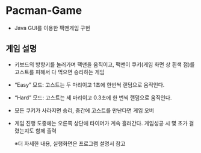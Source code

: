 # Pacman-Game
- Java GUI를 이용한 팩맨게임 구현

## 게임 설명
- 키보드의 방향키를 눌러가며 팩맨을 움직이고, 팩맨이 쿠키(게임 화면 상 흰색 점)를 고스트를 피해서 다 먹으면 승리하는 게임
- “Easy” 모드: 고스트는 두 마리이고 1초에 한번씩 랜덤으로 움직인다.
- “Hard” 모드: 고스트는 세 마리이고 0.3초에 한 번씩 랜덤으로 움직인다.
- 모든 쿠키가 사라지면 승리, 중간에 고스트를 만난다면 게임 오버
- 게임 진행 도중에는 오른쪽 상단에 타이머가 계속 흘러간다. 게임성공 시 몇 초가 걸렸는지도 함께 출력

  ※더 자세한 내용, 실행화면은 프로그램 설명서 참고
